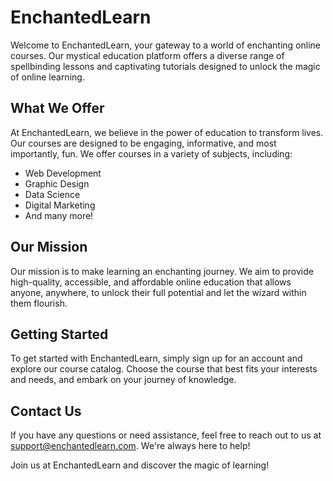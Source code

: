 # EnchantedLearn

Welcome to EnchantedLearn, your gateway to a world of enchanting online courses. Our mystical education platform offers a diverse range of spellbinding lessons and captivating tutorials designed to unlock the magic of online learning.

## What We Offer

At EnchantedLearn, we believe in the power of education to transform lives. Our courses are designed to be engaging, informative, and most importantly, fun. We offer courses in a variety of subjects, including:

- Web Development
- Graphic Design
- Data Science
- Digital Marketing
- And many more!

## Our Mission

Our mission is to make learning an enchanting journey. We aim to provide high-quality, accessible, and affordable online education that allows anyone, anywhere, to unlock their full potential and let the wizard within them flourish.

## Getting Started

To get started with EnchantedLearn, simply sign up for an account and explore our course catalog. Choose the course that best fits your interests and needs, and embark on your journey of knowledge.

## Contact Us

If you have any questions or need assistance, feel free to reach out to us at support@enchantedlearn.com. We're always here to help!

Join us at EnchantedLearn and discover the magic of learning!